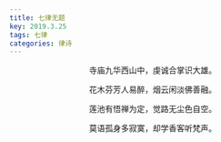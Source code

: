 ```yaml
---
title: 七律无题
key: 2019.3.25
tags: 七律
categories: 律诗
---
```


<p align="center">寺庙九华西山中，虔诚合掌识大雄。
</p>
<p align="center">花木芬芳人易醉，烟云闲淡佛善融。
</p>
<p align="center">莲池有悟禅为定，觉路无尘色自空。
</p>
<p align="center">莫语孤身多寂寞，却学香客听梵声。
</p>
<p align="center"></br>
</p>
